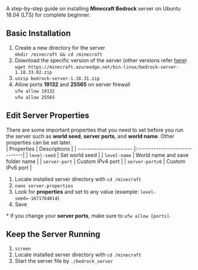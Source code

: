 A step-by-step guide on installing **Minecraft Bedrock** server on Ubuntu 18.04 (LTS) for complete beginner.

## Basic Installation
1. Create a new directory for the server    
```mkdir /minecraft && cd /minecraft```  
2. Download the specific version of the server (other versions refer [here](https://minecraft.fandom.com/wiki/Bedrock_Dedicated_Server#Download))    
```wget https://minecraft.azureedge.net/bin-linux/bedrock-server-1.18.33.02.zip```  
3. ```unzip bedrock-server-1.18.31.zip```  
5. Allow ports **19132** and **25565** on server firewall  
```ufw allow 19132```  
```ufw allow 25565```

## Edit Server Properties
There are some important properties that you need to set before you run the server such as **world seed**, **server ports**, and **world name**. Other properties can be set later.  
| Properties              | Descriptions                  |
| ----------------------- |:------------------------------|
| ```level-seed```        | Set world seed |
| ```level-name```        | World name and save folder name |
| ```server-port```       | Custom IPv4 port |
| ```server-portv6```     | Custom IPv6 port |

1. Locate installed server directory with ```cd /minecraft```
2. ```nano server.properties```
3. Look for  **properties** and set to any value (example: ```level-seed=-1671764014```)
4. Save

\* If you change your **server ports**, make sure to ```ufw allow [ports]```. 

## Keep the Server Running  
1. ```screen```
2. Locate installed server directory with ```cd /minecraft```
3. Start the server file by ```./bedrock_server```  

